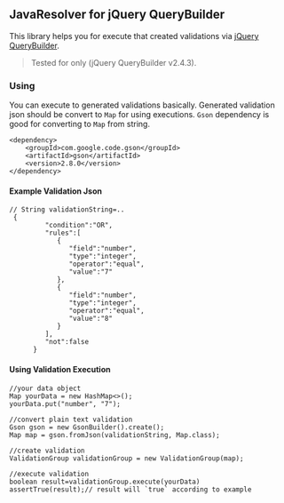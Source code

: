 ## JavaResolver for jQuery QueryBuilder
This library helps you for execute that created validations via  [jQuery QueryBuilder](http://querybuilder.js.org/).

> Tested for only (jQuery QueryBuilder v2.4.3).
### Using
You can execute to generated validations basically. 
Generated validation json should be convert to `Map` for using executions.  `Gson` dependency is good for converting to `Map` from string. 

```
<dependency>
	<groupId>com.google.code.gson</groupId>
	<artifactId>gson</artifactId>
	<version>2.8.0</version>
</dependency>
```


#### Example Validation Json
```
// String validationString=..
 {
         "condition":"OR",
         "rules":[
            {
               "field":"number",
               "type":"integer",
               "operator":"equal",
               "value":"7"
            },
            {
               "field":"number",
               "type":"integer",
               "operator":"equal",
               "value":"8"
            }
         ],
         "not":false
      }
```
#### Using Validation Execution 
```
//your data object
Map yourData = new HashMap<>();
yourData.put("number", "7");

//convert plain text validation  
Gson gson = new GsonBuilder().create();
Map map = gson.fromJson(validationString, Map.class);

//create validation 
ValidationGroup validationGroup = new ValidationGroup(map);

//execute validation
boolean result=validationGroup.execute(yourData)
assertTrue(result);// result will `true` according to example


```